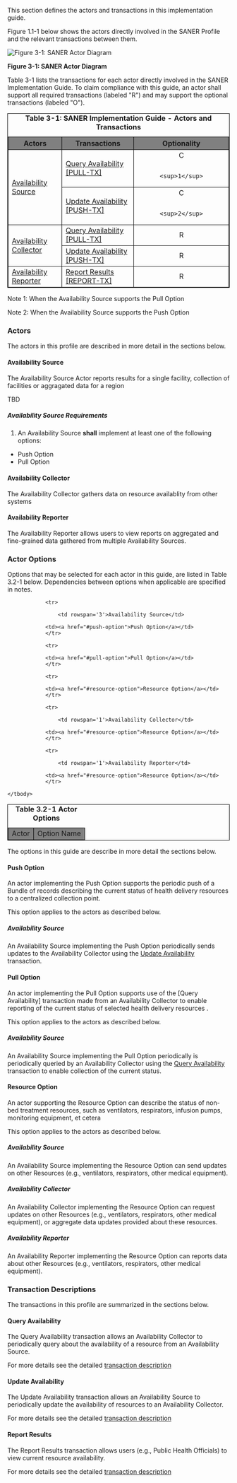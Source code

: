 
This section defines the actors and transactions in this implementation guide.

Figure 1.1-1 below shows the actors directly
involved in the SANER
Profile and the relevant transactions between them.



![Figure 3-1: SANER Actor Diagram](ActorsAndTransactions.svg "Figure 3-1: SANER Actor Diagram")

<div style="clear: left"/>

**Figure 3-1: SANER Actor Diagram**

Table 3-1 lists the transactions for each actor directly involved in the SANER Implementation Guide. To claim compliance with this guide, an actor shall
support all required transactions (labeled "R") and may support the
optional transactions (labeled "O").


<table border="1" borderspacing="0" style='border: 1px solid black; border-collapse: collapse'>
<caption>
<b>
Table 3-1: SANER Implementation Guide - Actors and Transactions
</b>
</caption>
<thead>
<tr class="odd" style='background: gray;'>
<th>Actors</th>
<th>Transactions</th>
<th>Optionality</th>
</tr>
</thead>
<tbody>
                
<tr class="even">
                        
<td rowspan="2">
<a href="actors_and_transactions.html#availability-source">Availability Source</a>
</td>
                        
<td>
<a href='transaction-1.html'>
                        Query Availability [PULL-TX]
</a>
</td>
<td align='center'>
                        C

                                        <sup>1</sup>
                            
</td>
</tr>
                    
<tr class="odd">
                        
<td>
<a href='transaction-2.html'>
                        Update Availability [PUSH-TX]
</a>
</td>
<td align='center'>
                        C

                                        <sup>2</sup>
                            
</td>
</tr>
                    
<tr class="even">
                        
<td rowspan="2">
<a href="actors_and_transactions.html#availability-collector">Availability Collector</a>
</td>
                        
<td>
<a href='transaction-1.html'>
                        Query Availability [PULL-TX]
</a>
</td>
<td align='center'>
                        R
</td>
</tr>
                    
<tr class="odd">
                        
<td>
<a href='transaction-2.html'>
                        Update Availability [PUSH-TX]
</a>
</td>
<td align='center'>
                        R
</td>
</tr>
                    
<tr class="even">
                        
<td rowspan="1">
<a href="actors_and_transactions.html#availability-reporter">Availability Reporter</a>
</td>
                        
<td>
<a href='transaction-3.html'>
                        Report Results [REPORT-TX]
</a>
</td>
<td align='center'>
                        R
</td>
</tr>
                    
</tbody>
</table>
        
        
Note 1: 
                When the Availability Source supports the Pull Option
            

Note 2: 
                When the Availability Source supports the Push Option
            

### Actors
The actors in this profile are described in more detail in the sections below.

#### Availability Source

The Availability Source Actor reports results for a single facility, collection of facilities
        or aggragated data for a region


TBD


##### Availability Source Requirements
1. An Availability Source **shall** implement at least one of the following options:
* Push Option
* Pull Option
            <br/>



#### Availability Collector

The Availability Collector gathers data on resource availablity from other systems



#### Availability Reporter

The Availability Reporter allows users to view reports on aggregated and fine-grained
data gathered from multiple Availability Sources.
        



### Actor Options

Options that may be selected for each actor in this guide, are listed in Table 3.2-1 below. Dependencies 
between options when applicable are specified in notes.

<table border="1" style="border: 1px solid black; border-collapse: collapse">
    <caption><b>Table 3.2-1 Actor Options</b></caption>
    <thead>
        <tr style="background: gray;" class="odd">
            <td>Actor</td>
            <td>Option Name</td>
        </tr>
    </thead>
    <tbody>
        
                <tr>
                
                    <td rowspan='3'>Availability Source</td>
                
                <td><a href="#push-option">Push Option</a></td>
                </tr>
            
                <tr>
                
                <td><a href="#pull-option">Pull Option</a></td>
                </tr>
            
                <tr>
                
                <td><a href="#resource-option">Resource Option</a></td>
                </tr>
            
                <tr>
                
                    <td rowspan='1'>Availability Collector</td>
                
                <td><a href="#resource-option">Resource Option</a></td>
                </tr>
            
                <tr>
                
                    <td rowspan='1'>Availability Reporter</td>
                
                <td><a href="#resource-option">Resource Option</a></td>
                </tr>
            
    </tbody>
</table>

        
The options in this guide are describe in more detail the sections below.

#### Push Option

An actor implementing the Push Option supports the periodic push of a Bundle of records
describing the current status of health delivery resources to a centralized collection point.
	    




This option applies to the actors as described below.
##### Availability Source

An Availability Source implementing the Push Option periodically sends updates to the
Availability Collector using the [Update Availability](transaction-2.html) transaction.



#### Pull Option

An actor implementing the Pull Option supports use of the [Query Availability] transaction made from
an Availability Collector to enable reporting of the current status of selected health delivery resources .




This option applies to the actors as described below.
##### Availability Source

An Availability Source implementing the Pull Option periodically is periodically queried by an
Availability Collector using the [Query Availability](transaction-1.html) transaction to enable collection of the current status.



#### Resource Option

An actor supporting the Resource Option can describe the status of non-bed treatment
resources, such as ventilators, respirators, infusion pumps, monitoring equipment, et cetera




This option applies to the actors as described below.
##### Availability Source

An Availability Source implementing the Resource Option can send updates on other Resources
(e.g., ventilators, respirators, other medical equipment).


##### Availability Collector

An Availability Collector implementing the Resource Option can request updates on other Resources
(e.g., ventilators, respirators, other medical equipment), or aggregate data updates provided about these
resources.


##### Availability Reporter

An Availability Reporter implementing the Resource Option can reports data about other Resources
(e.g., ventilators, respirators, other medical equipment).


### Transaction Descriptions
The transactions in this profile are summarized in the sections below.

#### Query Availability

The Query Availability transaction allows an Availability Collector to
periodically query about the availability of a resource from an Availability Source.


For more details see the detailed [transaction description](transaction-1.html)

#### Update Availability

The Update Availability transaction allows an Availability Source to
periodically update the availability of resources to an Availability Collector.


For more details see the detailed [transaction description](transaction-2.html)

#### Report Results

The Report Results transaction allows users (e.g., Public Health Officials) to view current resource availability.


For more details see the detailed [transaction description](transaction-3.html)
